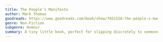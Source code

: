 ```yaml
---
title: The People’s Manifesto
author: Mark Thomas
goodreads: https://www.goodreads.com/book/show/7652158-the-people-s-manifesto
genre: Non-Fiction
subgenre: Humour
summary: A tiny little book, perfect for slipping discretely to someone, with calls to action ranging from completely absurd to quite sensible really.
---
```

